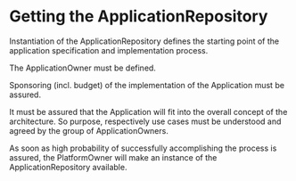 # Getting the ApplicationRepository

Instantiation of the ApplicationRepository defines the starting point of the application specification and implementation process.  

The ApplicationOwner must be defined.  

Sponsoring (incl. budget) of the implementation of the Application must be assured.  

It must be assured that the Application will fit into the overall concept of the architecture. So purpose, respectively use cases must be understood and agreed by the group of ApplicationOwners.

As soon as high probability of successfully accomplishing the process is assured, the PlatformOwner will make an instance of the ApplicationRepository available.
